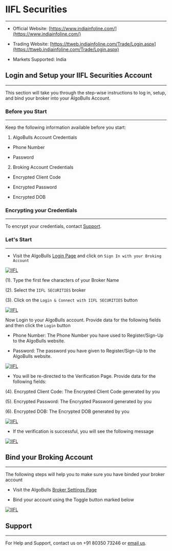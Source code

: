 # IIFL Securities
---

* Official Website: [https://www.indiainfoline.com/](https://www.indiainfoline.com/)

* Trading Website: [https://ttweb.indiainfoline.com/Trade/Login.aspx](https://ttweb.indiainfoline.com/Trade/Login.aspx)

* Markets Supported: India

## Login and Setup your IIFL Securities Account 
---
This section will take you through the step-wise instructions to log in, setup, and bind your broker into your AlgoBulls Account.

### Before you Start
---
Keep the following information available before you start:

1) AlgoBulls Account Credentials

* Phone Number

* Password

2) Broking Account Credentials

* Encrypted Client Code

* Encrypted Password

* Encrypted DOB

### Encrypting your Credentials
---
To encrypt your credentials, contact [Support](#support).

### Let's Start
---
* Visit the AlgoBulls [Login Page](https://app.algobulls.com/user/login) and click on `Sign In with your Broking Account`

[ ![IIFL](imgs/siwyba.png "Click to Enlarge or Ctrl+Click to open in a new Tab") ](imgs/siwyba.png)

(1). Type the first few characters of your Broker Name

(2). Select the `IIFL SECURITIES` broker

(3). Click on the `Login & Connect with IIFL SECURITIES` button

[ ![IIFL](imgs/iifl/iifl_1.png "Click to Enlarge or Ctrl+Click to open in a new Tab") ](imgs/iifl/iifl_1.png)

Now Login to your AlgoBulls account. Provide data for the following fields and then click the `Login` button

* Phone Number: The Phone Number you have used to Register/Sign-Up to the AlgoBulls website.

* Password: The password you have given to Register/Sign-Up to the AlgoBulls website.

[ ![IIFL](imgs/sign-in-2.png "Click to Enlarge or Ctrl+Click to open in a new Tab") ](imgs/sign-in-2.png)

* You will be re-directed to the Verification Page. Provide data for the following fields:

(4). Encrypted Client Code: The Encrypted Client Code generated by you

(5). Encrypted Password: The Encrypted Password generated by you

(6). Encrypted DOB: The Encrypted DOB generated by you

[ ![IIFL](imgs/iifl/iifl_2.png "Click to Enlarge or Ctrl+Click to open in a new Tab") ](imgs/iifl/iifl_2.png)

* If the verification is successful, you will see the following message

[ ![IIFL](imgs/success_login.png "Click to Enlarge or Ctrl+Click to open in a new Tab") ](imgs/success_login.png)

## Bind your Broking Account
---
The following steps will help you to make sure you have binded your broker account

* Visit the AlgoBulls [Broker Settings Page](https://app.algobulls.com/account/broking)

* Bind your account using the Toggle button marked below

[ ![IIFL](imgs/iifl/iifl_3.png "Click to Enlarge or Ctrl+Click to open in a new Tab") ](imgs/iifl/iifl_3.png)

## Support
---
For Help and Support, contact us on +91 80350 73246 or [email us](mailto:support@algobulls.com).
